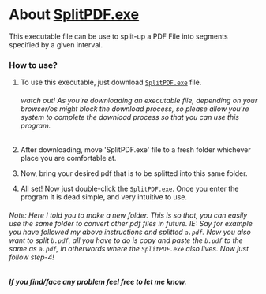 # About [SplitPDF.exe](https://github.com/s-shifat/Automation-Scripts/blob/main/10MS/Split-PDF/SplitPDF.exe)

 This executable file can be use to split-up a PDF File into segments specified by a given interval.

### How to use?

  1. To use this executable, just download [`SplitPDF.exe`](https://github.com/s-shifat/Automation-Scripts/blob/main/10MS/Split-PDF/SplitPDF.exe) file.<br>
      ###### watch out! As you're downloading an executable file, depending on your browser/os might block the download process, so please allow you're system to complete the download process so that you can use this program.

  2. After downloading, move 'SplitPDF.exe' file to a fresh folder whichever place you are comfortable at.

  3. Now, bring your desired pdf that is to be splitted into this same folder.
  
  4. All set! Now just double-click the `SplitPDF.exe`. Once you enter the program it is dead simple, and very intuitive to use.

###### *Note: Here I told you to make a new folder. This is so that, you can easily use the same folder to convert other pdf files in future. IE: Say for example you have followed my above instructions and splitted `a.pdf`. Now you also want to split `b.pdf`, all you have to do is copy and paste the `b.pdf` to the same as `a.pdf`, in otherwords where the `SplitPDF.exe` also lives. Now just follow step-4!*


##### If you find/face any problem feel free to let me know.
